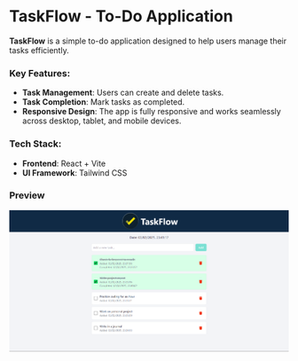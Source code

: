 # TaskFlow - To-Do Application


**TaskFlow** is a simple to-do application designed to help users manage their tasks efficiently.

### Key Features:
- **Task Management**: Users can create and delete tasks.
- **Task Completion**: Mark tasks as completed.
- **Responsive Design**: The app is fully responsive and works seamlessly across desktop, tablet, and mobile devices.

### Tech Stack:
- **Frontend**: React + Vite
- **UI Framework**: Tailwind CSS

### Preview

![Preview](./Preview.png)


 
